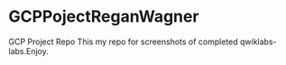 # GCPPojectReganWagner
 GCP Project Repo
This my repo for screenshots of completed qwiklabs-labs.Enjoy.